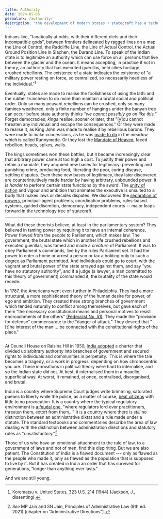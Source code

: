 ```yaml
---
title: Authority
date: 2024-05-06
permalink: /authority/
description: "the development of modern states • statecraft has a technology tree • parliamentary democracy • separation of powers • rule of law"
---
```

Indians live, "fanatically at odds, with their different diets and their incompatible gods", between frontiers delineated by ragged lines on a map: the Line of Control, the Radcliffe Line, the Line of Actual Control, the Actual Ground Position Line in Siachen, the Durand Line. To speak of the Indian state is to legitimize an authority which can use force on all persons that live between the glacier and the ocean. It means accepting, in practice if not in theory, an authority that has executed guerillas, held cities hostage, crushed rebellions. The existence of a state indicates the existence of "a military power resting on force, so centralized, so necessarily heedless of the individual."[^1]

Eventually, states are made to realise the foolishness of using the lathi and the rubber truncheon to do more than maintain a brutal social and political order. Only so many peasant rebellions can be crushed, only so many famines weathered, only a finite number of hangings under the banyan tree can occur before state authority thinks *"we cannot possibly go on like this."* Forget democracies; *kings* realise, sooner or later, that "[y]ou cannot threaten any individual and escape the consequences." Or they were made to realise it, as King John was made to realise it by rebellious barons. They were made to make concessions, as he was [made to do](https://en.wikipedia.org/wiki/Magna_Carta) in the meadow which is called Runnymede. Or they lost the [Mandate of Heaven](https://en.wikipedia.org/wiki/Mandate_of_Heaven), faced rebellion; heads, spikes, walls. 

The kings sometimes won these battles, but it became increasingly clear that arbitrary power came at too high a cost. To justify their power and retain a mandate, they acquired new bases for legitimacy: preventing and punishing crime, producing food, liberating the poor, curing disease, settling disputes. Even these new bases of legitimacy, they later discovered, are counterintuitively made harder by having arbitrary, unbounded power. It is *harder* to perform certain state functions by the sword. The [unity of action](https://avalon.law.yale.edu/18th_century/fed70.asp) and vigour and ambition that animates the executive is unsuited to a body that makes laws or decides disputes. We discovered the [separation of powers](https://avalon.law.yale.edu/18th_century/fed47.asp), principal-agent problems, coordination problems, rules-based systems, guided discretion, democracy, independent courts -- major leaps forward in the technology tree of statecraft. 

___

What did these theorists believe, at least in the parliamentary system? They believed in taming power by requiring it to have an internal coherence. Power flowed from the people to Parliament, which makes law. The government, the brutal state which in another life crushed rebellions and executed guerillas, was tamed and made a *creature* of Parliament. It was to obey Parliament's commands, live by the rules Parliament set. It had the power to enter a home or arrest a person or tax a holding only to such a degree as Parliament permitted. And individuals could go to court, with the vagrant and brutal power of the state arrayed against them, and say "you have no statutory authority", and if a judge (a lawyer, a man committed to this theory of government) commanded it, the brutality of the state would recede. 

In 1787, the Americans went even further in Philadelphia. They had a more structural, a more sophisticated theory of the human desire for power, of ego and ambition. They created three strong branches of government which tended naturally to conflict among themselves, but gave each of them "the necessary constitutional means and personal motives to resist encroachments of the others" [(Federalist No. 51)](https://avalon.law.yale.edu/18th_century/fed51.asp). They made the "provision for defense" commensurate to the "danger of attack." They desired that "[t]he interest of the man … be connected with the constitutional rights of the place."

___


At Council House on Raisina Hill in 1950, [India adopted](https://en.wikipedia.org/wiki/Constituent_Assembly_of_India) a charter that divided up arbitrary authority into branches of government and secured rights to individuals and communities in perpetuity.  This is where the tale becomes a tragedy, or a work in progress, depending on how chronocentric you are. These innovations in political theory were hard to internalise, and so the Indian state did not. At best, it internalised them in a maudlin, superficial way. At worst, it remained, at once, centralised, disorganised, and brutal.  

India is a country where Supreme Court judges write brimming, saturated paeans to liberty while the police, as a matter of course, [beat citizens](https://edition.cnn.com/2020/12/02/india/police-brutality-india-dst-intl-hnk/index.html) with little to no provocation. It is a country where the typical regulatory environment is [a feudal one](https://www.mayin.org/ajayshah/MEDIA/2014/raghu_response.html), "where regulators lord over practitioners, threaten them, extort from them…" It is a country where there is *still* no distinction between an administrative diktat and a rule made under a statute. The standard textbooks and commentaries describe the area of law dealing with the distinction between administration directions and statutory rules as "unsatisfactory."[^2]

Those of us who have an emotional attachment to the rule of law, to a government of laws and not of men, find this dispiriting. But we are also patient. The Constitution of India is a flawed document --- only as flawed as the people who made it, only as flawed as the population that is supposed to live by it. But it has created in India an order that has survived for generations, "longer than anything ever lasts."

And we are still young.

[^1]: Korematsu v. United States, 323 U.S. 214 (1944) (Jackson, J., dissenting).
[^2]: *See* MP Jain and SN Jain, Principles of Administrative Law (9th ed. 2021) (chapter on “Administrative Directions”).

